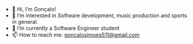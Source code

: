 - 👋 Hi, I’m Gonçalo!
- 👀 I’m interested in Software development, music production and sports in general. 
- 🌱 I’m currently a Software Engineer student
- 📫 How to reach me: goncalosimoes511@gmail.com
